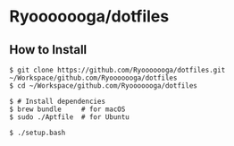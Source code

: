 # Ryooooooga/dotfiles

## How to Install

```shell
$ git clone https://github.com/Ryooooooga/dotfiles.git ~/Workspace/github.com/Ryooooooga/dotfiles
$ cd ~/Workspace/github.com/Ryooooooga/dotfiles

$ # Install dependencies
$ brew bundle     # for macOS
$ sudo ./Aptfile  # for Ubuntu

$ ./setup.bash
```

